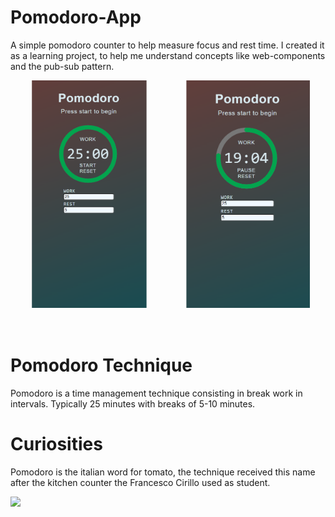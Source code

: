 <style>
  .container {
    display: flex;
  }

  .img-app {
    width: 300px;
    height: 400px;

    object-fit: cover;
    object-position: 50% 0%;
    clip-path: inset(0 11% 9% 14%);
  }

</style>

# Pomodoro-App

A simple pomodoro counter to help measure focus and rest time.
I created it as a learning project, to help me understand concepts like web-components and the pub-sub pattern.

<div class="container">
  <img class="img-app" src="./images/pomodoro_stop.png">
  <img class="img-app" src="./images/pomodoro_run.png">
</div>

# Pomodoro Technique

Pomodoro is a time management technique consisting in break work in intervals.
Typically 25 minutes with breaks of 5-10 minutes.

# Curiosities

Pomodoro is the italian word for tomato, the technique received this name after the kitchen counter the Francesco Cirillo used as student.

<div><img src="https://upload.wikimedia.org/wikipedia/commons/thumb/3/34/Il_pomodoro.jpg/220px-Il_pomodoro.jpg"></div>
